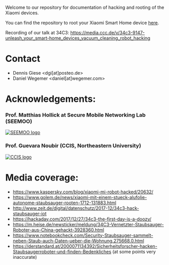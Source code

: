 Welcome to our repository for documentation of hacking and rooting of the Xiaomi devices. 

You can find the repository to root your Xiaomi Smart Home device [here](https://github.com/dgiese/dustcloud).

Recording of our talk at 34C3: https://media.ccc.de/v/34c3-9147-unleash_your_smart-home_devices_vacuum_cleaning_robot_hacking

# Contact
* Dennis Giese <dgi[at]posteo.de>
* Daniel Wegemer <daniel[at]wegemer.com>

# Acknowledgements:
### Prof. Matthias Hollick at Secure Mobile Networking Lab (SEEMOO)
<a href="https://www.seemoo.tu-darmstadt.de">![SEEMOO logo](https://github.com/dgiese/dustcloud-documentation/raw/master/gfx/seemoo.png)</a>
### Prof. Guevara Noubir (CCIS, Northeastern University)
<a href="http://www.ccs.neu.edu/home/noubir/Home.html">![CCIS logo](https://github.com/dgiese/dustcloud-documentation/raw/master/gfx/CCISLogo_S_gR.png)</a>
# Media coverage:
* https://www.kaspersky.com/blog/xiaomi-mi-robot-hacked/20632/
* https://www.golem.de/news/xiaomi-mit-einem-stueck-alufolie-autonome-staubsauger-rooten-1712-131883.html
* http://www.zeit.de/digital/datenschutz/2017-12/34c3-hack-staubsauger-iot
* https://hackaday.com/2017/12/27/34c3-the-first-day-is-a-doozy/
* https://m.heise.de/newsticker/meldung/34C3-Vernetzter-Staubsauger-Roboter-aus-China-gehackt-3928360.html
* https://www.notebookcheck.com/Security-Staubsauger-sammelt-neben-Staub-auch-Daten-ueber-die-Wohnung.275668.0.html
* https://derstandard.at/2000071134392/Sicherheitsforscher-hacken-Staubsaugerroboter-und-finden-Bedenkliches (at some points very inaccurate)
